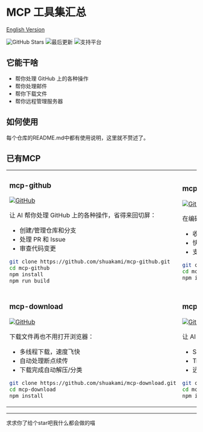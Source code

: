 # MCP 工具集汇总

[English Version](README-EN.md)


  <img src="https://img.shields.io/github/stars/shuakami/mcp-github?style=flat-square&color=yellow" alt="GitHub Stars" />
  <img src="https://img.shields.io/github/last-commit/shuakami/mcp-github?style=flat-square&color=blue" alt="最后更新" />
  <img src="https://img.shields.io/badge/平台-Windows%20%7C%20macOS%20%7C%20Linux-orange?style=flat-square" alt="支持平台" />

## 它能干啥

- 帮你处理 GitHub 上的各种操作
- 帮你处理邮件
- 帮你下载文件
- 帮你远程管理服务器

## 如何使用

每个仓库的README.md中都有使用说明，这里就不赘述了。

## 已有MCP

<table>
<tr>
<td>
<h3>mcp-github</h3>

[![GitHub](https://img.shields.io/badge/查看-仓库-2ea44f?style=flat-square)](https://github.com/shuakami/mcp-github)

让 AI 帮你处理 GitHub 上的各种操作，省得来回切屏：
- 创建/管理仓库和分支
- 处理 PR 和 Issue
- 审查代码变更

```bash
git clone https://github.com/shuakami/mcp-github.git
cd mcp-github
npm install
npm run build
```
</td>
<td>
<h3>mcp-mail</h3>

[![GitHub](https://img.shields.io/badge/查看-仓库-2ea44f?style=flat-square)](https://github.com/shuakami/mcp-mail)

在编码时处理邮件，一个窗口搞定所有事：
- 收发邮件不用切换到邮件客户端
- 快速回复和邮件管理
- 支持 QQ、Gmail、Outlook 等常见邮箱

```bash
git clone https://github.com/shuakami/mcp-mail.git
cd mcp-mail
npm install
```
</td>
</tr>
<tr>
<td>
<h3>mcp-download</h3>

[![GitHub](https://img.shields.io/badge/查看-仓库-2ea44f?style=flat-square)](https://github.com/shuakami/mcp-download)

下载文件再也不用打开浏览器：
- 多线程下载，速度飞快
- 自动处理断点续传
- 下载完成自动解压/分类

```bash
git clone https://github.com/shuakami/mcp-download.git
cd mcp-download
npm install
```
</td>
<td>
<h3>mcp-ssh</h3>

[![GitHub](https://img.shields.io/badge/查看-仓库-2ea44f?style=flat-square)](https://github.com/shuakami/mcp-ssh)

让 AI 帮你远程管理服务器：
- SSH 远程连接和操作
- Tmux 会话管理
- 远程文件传输和管理

```bash
git clone https://github.com/shuakami/mcp-ssh.git
cd mcp-ssh
npm install
```
</td>
</tr>
</table>


---


求求你了给个star吧我什么都会做的喵